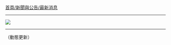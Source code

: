 [首頁/新聞與公告/最新消息](http://www.inm.ntu.edu.tw/news/news2.php?class=101)

---

![](http://i.imgur.com/sXTiuMM.png)

---

（動態更新）